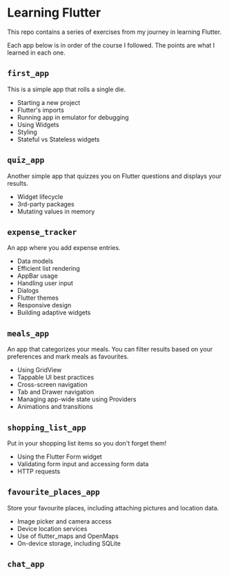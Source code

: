 # Learning Flutter

This repo contains a series of exercises from my journey in learning Flutter.

Each app below is in order of the course I followed. The points are what I learned in each one.

## `first_app`

This is a simple app that rolls a single die.

- Starting a new project
- Flutter's imports
- Running app in emulator for debugging
- Using Widgets
- Styling
- Stateful vs Stateless widgets

## `quiz_app`

Another simple app that quizzes you on Flutter questions and displays your results.

- Widget lifecycle
- 3rd-party packages
- Mutating values in memory

## `expense_tracker`

An app where you add expense entries.

- Data models
- Efficient list rendering
- AppBar usage
- Handling user input
- Dialogs
- Flutter themes
- Responsive design
- Building adaptive widgets

## `meals_app`

An app that categorizes your meals. You can filter results based on your preferences and mark meals as favourites.

- Using GridView
- Tappable UI best practices
- Cross-screen navigation
- Tab and Drawer navigation
- Managing app-wide state using Providers
- Animations and transitions

## `shopping_list_app`

Put in your shopping list items so you don't forget them!

- Using the Flutter Form widget
- Validating form input and accessing form data
- HTTP requests

## `favourite_places_app`

Store your favourite places, including attaching pictures and location data.

- Image picker and camera access
- Device location services
- Use of flutter_maps and OpenMaps
- On-device storage, including SQLite

## `chat_app`
